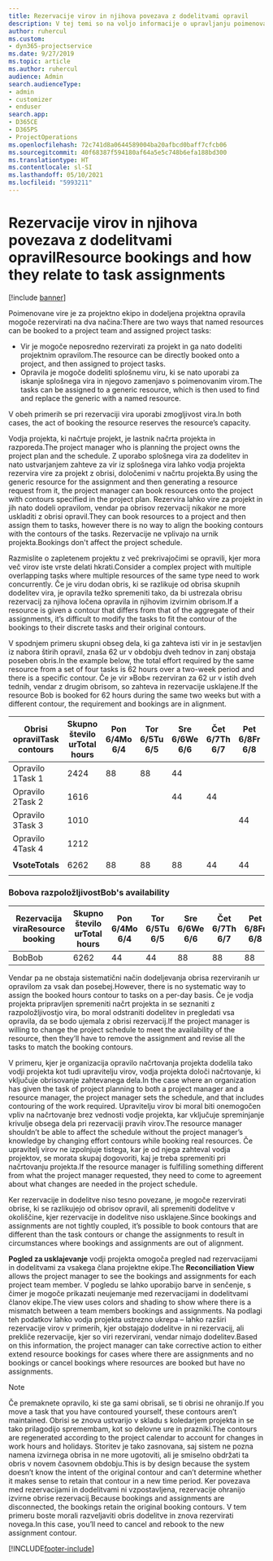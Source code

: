 ```yaml
---
title: Rezervacije virov in njihova povezava z dodelitvami opravil
description: V tej temi so na voljo informacije o upravljanju poimenovanih virov, rezervacij virov in dodelitev opravil ter o tem, kako so povezani med sabo.
author: ruhercul
ms.custom:
- dyn365-projectservice
ms.date: 9/27/2019
ms.topic: article
ms.author: ruhercul
audience: Admin
search.audienceType:
- admin
- customizer
- enduser
search.app:
- D365CE
- D365PS
- ProjectOperations
ms.openlocfilehash: 72c741d8a0644589004ba20afbcd0baff7cfcb06
ms.sourcegitcommit: 40f68387f594180af64a5e5c748b6efa188bd300
ms.translationtype: HT
ms.contentlocale: sl-SI
ms.lasthandoff: 05/10/2021
ms.locfileid: "5993211"
---
```

# <a name="resource-bookings-and-how-they-relate-to-task-assignments"></a><span data-ttu-id="40646-103">Rezervacije virov in njihova povezava z dodelitvami opravil</span><span class="sxs-lookup"><span data-stu-id="40646-103">Resource bookings and how they relate to task assignments</span></span>

[!include [banner](../includes/psa-now-project-operations.md)]

<span data-ttu-id="40646-104">Poimenovane vire je za projektno ekipo in dodeljena projektna opravila mogoče rezervirati na dva načina:</span><span class="sxs-lookup"><span data-stu-id="40646-104">There are two ways that named resources can be booked to a project team and assigned project tasks:</span></span>

- <span data-ttu-id="40646-105">Vir je mogoče neposredno rezervirati za projekt in ga nato dodeliti projektnim opravilom.</span><span class="sxs-lookup"><span data-stu-id="40646-105">The resource can be directly booked onto a project, and then assigned to project tasks.</span></span>
- <span data-ttu-id="40646-106">Opravila je mogoče dodeliti splošnemu viru, ki se nato uporabi za iskanje splošnega vira in njegovo zamenjavo s poimenovanim virom.</span><span class="sxs-lookup"><span data-stu-id="40646-106">The tasks can be assigned to a generic resource, which is then used to find and replace the generic with a named resource.</span></span> 

<span data-ttu-id="40646-107">V obeh primerih se pri rezervaciji vira uporabi zmogljivost vira.</span><span class="sxs-lookup"><span data-stu-id="40646-107">In both cases, the act of booking the resource reserves the resource’s capacity.</span></span>

<span data-ttu-id="40646-108">Vodja projekta, ki načrtuje projekt, je lastnik načrta projekta in razporeda.</span><span class="sxs-lookup"><span data-stu-id="40646-108">The project manager who is planning the project owns the project plan and the schedule.</span></span> <span data-ttu-id="40646-109">Z uporabo splošnega vira za dodelitev in nato ustvarjanjem zahteve za vir iz splošnega vira lahko vodja projekta rezervira vire za projekt z obrisi, določenimi v načrtu projekta.</span><span class="sxs-lookup"><span data-stu-id="40646-109">By using the generic resource for the assignment and then generating a resource request from it, the project manager can book resources onto the project with contours specified in the project plan.</span></span> <span data-ttu-id="40646-110">Rezervira lahko vire za projekt in jih nato dodeli opravilom, vendar pa obrisov rezervacij nikakor ne more uskladiti z obrisi opravil.</span><span class="sxs-lookup"><span data-stu-id="40646-110">They can book resources to a project and then assign them to tasks, however there is no way to align the booking contours with the contours of the tasks.</span></span> <span data-ttu-id="40646-111">Rezervacije ne vplivajo na urnik projekta.</span><span class="sxs-lookup"><span data-stu-id="40646-111">Bookings don't affect the project schedule.</span></span>

<span data-ttu-id="40646-112">Razmislite o zapletenem projektu z več prekrivajočimi se opravili, kjer mora več virov iste vrste delati hkrati.</span><span class="sxs-lookup"><span data-stu-id="40646-112">Consider a complex project with multiple overlapping tasks where multiple resources of the same type need to work concurrently.</span></span> <span data-ttu-id="40646-113">Če je viru dodan obris, ki se razlikuje od obrisa skupnih dodelitev vira, je opravila težko spremeniti tako, da bi ustrezala obrisu rezervacij za njihova ločena opravila in njihovim izvirnim obrisom.</span><span class="sxs-lookup"><span data-stu-id="40646-113">If a resource is given a contour that differs from that of the aggregate of their assignments, it’s difficult to modify the tasks to fit the contour of the bookings to their discrete tasks and their original contours.</span></span>

<span data-ttu-id="40646-114">V spodnjem primeru skupni obseg dela, ki ga zahteva isti vir in je sestavljen iz nabora štirih opravil, znaša 62 ur v obdobju dveh tednov in zanj obstaja poseben obris.</span><span class="sxs-lookup"><span data-stu-id="40646-114">In the example below, the total effort required by the same resource from a set of four tasks is 62 hours over a two-week period and there is a specific contour.</span></span> <span data-ttu-id="40646-115">Če je vir »Bob« rezerviran za 62 ur v istih dveh tednih, vendar z drugim obrisom, so zahteva in rezervacije usklajene.</span><span class="sxs-lookup"><span data-stu-id="40646-115">If the resource Bob is booked for 62 hours during the same two weeks but with a different contour, the requirement and bookings are in alignment.</span></span>

| <span data-ttu-id="40646-116">**Obrisi opravil**</span><span class="sxs-lookup"><span data-stu-id="40646-116">**Task contours**</span></span>    | <span data-ttu-id="40646-117">**Skupno število ur**</span><span class="sxs-lookup"><span data-stu-id="40646-117">**Total hours**</span></span> | <span data-ttu-id="40646-118">Pon 6/4</span><span class="sxs-lookup"><span data-stu-id="40646-118">Mo 6/4</span></span> | <span data-ttu-id="40646-119">Tor 6/5</span><span class="sxs-lookup"><span data-stu-id="40646-119">Tu 6/5</span></span> | <span data-ttu-id="40646-120">Sre 6/6</span><span class="sxs-lookup"><span data-stu-id="40646-120">We 6/6</span></span> | <span data-ttu-id="40646-121">Čet 6/7</span><span class="sxs-lookup"><span data-stu-id="40646-121">Th 6/7</span></span> | <span data-ttu-id="40646-122">Pet 6/8</span><span class="sxs-lookup"><span data-stu-id="40646-122">Fr 6/8</span></span> | <span data-ttu-id="40646-123">Sob 6/9</span><span class="sxs-lookup"><span data-stu-id="40646-123">Sa 6/9</span></span> | <span data-ttu-id="40646-124">Ned 6/10</span><span class="sxs-lookup"><span data-stu-id="40646-124">Su 6/10</span></span> | <span data-ttu-id="40646-125">Pon 6/11</span><span class="sxs-lookup"><span data-stu-id="40646-125">Mo 6/11</span></span> | <span data-ttu-id="40646-126">Tor 6/12</span><span class="sxs-lookup"><span data-stu-id="40646-126">Tu 6/12</span></span> | <span data-ttu-id="40646-127">Sre 6/13</span><span class="sxs-lookup"><span data-stu-id="40646-127">We 6/13</span></span> | <span data-ttu-id="40646-128">Čet 6/14</span><span class="sxs-lookup"><span data-stu-id="40646-128">Th 6/14</span></span> | <span data-ttu-id="40646-129">Pet 6/15</span><span class="sxs-lookup"><span data-stu-id="40646-129">Fr 6/15</span></span> |
|----------------------|-----------------|--------|--------|--------|--------|--------|--------|---------|---------|---------|---------|---------|---------|
| <span data-ttu-id="40646-130">Opravilo 1</span><span class="sxs-lookup"><span data-stu-id="40646-130">Task 1</span></span>               | <span data-ttu-id="40646-131">24</span><span class="sxs-lookup"><span data-stu-id="40646-131">24</span></span>              | <span data-ttu-id="40646-132">8</span><span class="sxs-lookup"><span data-stu-id="40646-132">8</span></span>      | <span data-ttu-id="40646-133">8</span><span class="sxs-lookup"><span data-stu-id="40646-133">8</span></span>      | <span data-ttu-id="40646-134">4</span><span class="sxs-lookup"><span data-stu-id="40646-134">4</span></span>      |        |        |        |         |         |         | <span data-ttu-id="40646-135">4</span><span class="sxs-lookup"><span data-stu-id="40646-135">4</span></span>       |         |         |
| <span data-ttu-id="40646-136">Opravilo 2</span><span class="sxs-lookup"><span data-stu-id="40646-136">Task 2</span></span>               | <span data-ttu-id="40646-137">16</span><span class="sxs-lookup"><span data-stu-id="40646-137">16</span></span>              |        |        | <span data-ttu-id="40646-138">4</span><span class="sxs-lookup"><span data-stu-id="40646-138">4</span></span>      | <span data-ttu-id="40646-139">4</span><span class="sxs-lookup"><span data-stu-id="40646-139">4</span></span>      |        |        |         | <span data-ttu-id="40646-140">8</span><span class="sxs-lookup"><span data-stu-id="40646-140">8</span></span>       |         |         |         |         |
| <span data-ttu-id="40646-141">Opravilo 3</span><span class="sxs-lookup"><span data-stu-id="40646-141">Task 3</span></span>               | <span data-ttu-id="40646-142">10</span><span class="sxs-lookup"><span data-stu-id="40646-142">10</span></span>              |        |        |        |        | <span data-ttu-id="40646-143">4</span><span class="sxs-lookup"><span data-stu-id="40646-143">4</span></span>      |        |         |         | <span data-ttu-id="40646-144">4</span><span class="sxs-lookup"><span data-stu-id="40646-144">4</span></span>       |         | <span data-ttu-id="40646-145">2</span><span class="sxs-lookup"><span data-stu-id="40646-145">2</span></span>       |         |
| <span data-ttu-id="40646-146">Opravilo 4</span><span class="sxs-lookup"><span data-stu-id="40646-146">Task 4</span></span>               | <span data-ttu-id="40646-147">12</span><span class="sxs-lookup"><span data-stu-id="40646-147">12</span></span>              |        |        |        |        |        |        |         |         |         | <span data-ttu-id="40646-148">4</span><span class="sxs-lookup"><span data-stu-id="40646-148">4</span></span>       |         | <span data-ttu-id="40646-149">8</span><span class="sxs-lookup"><span data-stu-id="40646-149">8</span></span>       |
|                      |                 |        |        |        |        |        |        |         |         |         |         |         |         |
| <span data-ttu-id="40646-150">**Vsote**</span><span class="sxs-lookup"><span data-stu-id="40646-150">**Totals**</span></span>           | <span data-ttu-id="40646-151">62</span><span class="sxs-lookup"><span data-stu-id="40646-151">62</span></span>              | <span data-ttu-id="40646-152">8</span><span class="sxs-lookup"><span data-stu-id="40646-152">8</span></span>      | <span data-ttu-id="40646-153">8</span><span class="sxs-lookup"><span data-stu-id="40646-153">8</span></span>      | <span data-ttu-id="40646-154">8</span><span class="sxs-lookup"><span data-stu-id="40646-154">8</span></span>      | <span data-ttu-id="40646-155">4</span><span class="sxs-lookup"><span data-stu-id="40646-155">4</span></span>      | <span data-ttu-id="40646-156">4</span><span class="sxs-lookup"><span data-stu-id="40646-156">4</span></span>      |        |         | <span data-ttu-id="40646-157">8</span><span class="sxs-lookup"><span data-stu-id="40646-157">8</span></span>       | <span data-ttu-id="40646-158">4</span><span class="sxs-lookup"><span data-stu-id="40646-158">4</span></span>       | <span data-ttu-id="40646-159">8</span><span class="sxs-lookup"><span data-stu-id="40646-159">8</span></span>       | <span data-ttu-id="40646-160">2</span><span class="sxs-lookup"><span data-stu-id="40646-160">2</span></span>       | <span data-ttu-id="40646-161">8</span><span class="sxs-lookup"><span data-stu-id="40646-161">8</span></span>       |
|                      |                 |        |        |        |        |        |        |         |         |         |         |

### <a name="bobs-availability"></a><span data-ttu-id="40646-162">Bobova razpoložljivost</span><span class="sxs-lookup"><span data-stu-id="40646-162">Bob's availability</span></span>
| <span data-ttu-id="40646-163">**Rezervacija vira**</span><span class="sxs-lookup"><span data-stu-id="40646-163">**Resource   booking**</span></span> | <span data-ttu-id="40646-164">**Skupno število ur**</span><span class="sxs-lookup"><span data-stu-id="40646-164">**Total hours**</span></span> | <span data-ttu-id="40646-165">Pon 6/4</span><span class="sxs-lookup"><span data-stu-id="40646-165">Mo 6/4</span></span> | <span data-ttu-id="40646-166">Tor 6/5</span><span class="sxs-lookup"><span data-stu-id="40646-166">Tu 6/5</span></span> | <span data-ttu-id="40646-167">Sre 6/6</span><span class="sxs-lookup"><span data-stu-id="40646-167">We 6/6</span></span> | <span data-ttu-id="40646-168">Čet 6/7</span><span class="sxs-lookup"><span data-stu-id="40646-168">Th 6/7</span></span> | <span data-ttu-id="40646-169">Pet 6/8</span><span class="sxs-lookup"><span data-stu-id="40646-169">Fr 6/8</span></span> | <span data-ttu-id="40646-170">Sob 6/9</span><span class="sxs-lookup"><span data-stu-id="40646-170">Sa 6/9</span></span> | <span data-ttu-id="40646-171">Ned 6/10</span><span class="sxs-lookup"><span data-stu-id="40646-171">Su 6/10</span></span> | <span data-ttu-id="40646-172">Pon 6/11</span><span class="sxs-lookup"><span data-stu-id="40646-172">Mo 6/11</span></span> | <span data-ttu-id="40646-173">Tor 6/12</span><span class="sxs-lookup"><span data-stu-id="40646-173">Tu 6/12</span></span> | <span data-ttu-id="40646-174">Sre 6/13</span><span class="sxs-lookup"><span data-stu-id="40646-174">We 6/13</span></span> | <span data-ttu-id="40646-175">Čet 6/14</span><span class="sxs-lookup"><span data-stu-id="40646-175">Th 6/14</span></span> | <span data-ttu-id="40646-176">Pet 6/15</span><span class="sxs-lookup"><span data-stu-id="40646-176">Fr 6/15</span></span> |
|------------------------|-----------------|--------|--------|--------|--------|--------|--------|---------|---------|---------|---------|---------|---------|
| <span data-ttu-id="40646-177">Bob</span><span class="sxs-lookup"><span data-stu-id="40646-177">Bob</span></span>                    | <span data-ttu-id="40646-178">62</span><span class="sxs-lookup"><span data-stu-id="40646-178">62</span></span>              | <span data-ttu-id="40646-179">4</span><span class="sxs-lookup"><span data-stu-id="40646-179">4</span></span>      | <span data-ttu-id="40646-180">4</span><span class="sxs-lookup"><span data-stu-id="40646-180">4</span></span>      | <span data-ttu-id="40646-181">8</span><span class="sxs-lookup"><span data-stu-id="40646-181">8</span></span>      | <span data-ttu-id="40646-182">8</span><span class="sxs-lookup"><span data-stu-id="40646-182">8</span></span>      | <span data-ttu-id="40646-183">8</span><span class="sxs-lookup"><span data-stu-id="40646-183">8</span></span>      |        |         | <span data-ttu-id="40646-184">4</span><span class="sxs-lookup"><span data-stu-id="40646-184">4</span></span>       | <span data-ttu-id="40646-185">4</span><span class="sxs-lookup"><span data-stu-id="40646-185">4</span></span>       | <span data-ttu-id="40646-186">8</span><span class="sxs-lookup"><span data-stu-id="40646-186">8</span></span>       | <span data-ttu-id="40646-187">8</span><span class="sxs-lookup"><span data-stu-id="40646-187">8</span></span>       | <span data-ttu-id="40646-188">6</span><span class="sxs-lookup"><span data-stu-id="40646-188">6</span></span>       |

<span data-ttu-id="40646-189">Vendar pa ne obstaja sistematični način dodeljevanja obrisa rezerviranih ur opravilom za vsak dan posebej.</span><span class="sxs-lookup"><span data-stu-id="40646-189">However, there is no systematic way to assign the booked hours contour to tasks on a per-day basis.</span></span> <span data-ttu-id="40646-190">Če je vodja projekta pripravljen spremeniti načrt projekta in se seznaniti z razpoložljivostjo vira, bo moral odstraniti dodelitev in pregledati vsa opravila, da se bodo ujemala z obrisi rezervacij.</span><span class="sxs-lookup"><span data-stu-id="40646-190">If the project manager is willing to change the project schedule to meet the availability of the resource, then they’ll have to remove the assignment and revise all the tasks to match the booking contours.</span></span>

<span data-ttu-id="40646-191">V primeru, kjer je organizacija opravilo načrtovanja projekta dodelila tako vodji projekta kot tudi upravitelju virov, vodja projekta določi načrtovanje, ki vključuje obrisovanje zahtevanega dela.</span><span class="sxs-lookup"><span data-stu-id="40646-191">In the case where an organization has given the task of project planning to both a project manager and a resource manager, the project manager sets the schedule, and that includes contouring of the work required.</span></span> <span data-ttu-id="40646-192">Upravitelju virov bi moral biti onemogočen vpliv na načrtovanje brez vednosti vodje projekta, kar vključuje spreminjanje krivulje obsega dela pri rezervaciji pravih virov.</span><span class="sxs-lookup"><span data-stu-id="40646-192">The resource manager shouldn’t be able to affect the schedule without the project manager’s knowledge by changing effort contours while booking real resources.</span></span> <span data-ttu-id="40646-193">Če upravitelj virov ne izpolnjuje tistega, kar je od njega zahteval vodja projektov, se morata skupaj dogovoriti, kaj je treba spremeniti pri načrtovanju projekta.</span><span class="sxs-lookup"><span data-stu-id="40646-193">If the resource manager is fulfilling something different from what the project manager requested, they need to come to agreement about what changes are needed in the project schedule.</span></span>

<span data-ttu-id="40646-194">Ker rezervacije in dodelitve niso tesno povezane, je mogoče rezervirati obrise, ki se razlikujejo od obrisov opravil, ali spremeniti dodelitve v okoliščine, kjer rezervacije in dodelitve niso usklajene.</span><span class="sxs-lookup"><span data-stu-id="40646-194">Since bookings and assignments are not tightly coupled, it’s possible to book contours that are different than the task contours or change the assignments to result in circumstances where bookings and assignments are out of alignment.</span></span>

<span data-ttu-id="40646-195">**Pogled za usklajevanje** vodji projekta omogoča pregled nad rezervacijami in dodelitvami za vsakega člana projektne ekipe.</span><span class="sxs-lookup"><span data-stu-id="40646-195">The **Reconciliation View** allows the project manager to see the bookings and assignments for each project team member.</span></span> <span data-ttu-id="40646-196">V pogledu se lahko uporabijo barve in senčenje, s čimer je mogoče prikazati neujemanje med rezervacijami in dodelitvami članov ekipe.</span><span class="sxs-lookup"><span data-stu-id="40646-196">The view uses colors and shading to show where there is a mismatch between a team members bookings and assignments.</span></span> <span data-ttu-id="40646-197">Na podlagi teh podatkov lahko vodja projekta ustrezno ukrepa – lahko razširi rezervacije virov v primerih, kjer obstajajo dodelitve in ni rezervacij, ali prekliče rezervacije, kjer so viri rezervirani, vendar nimajo dodelitev.</span><span class="sxs-lookup"><span data-stu-id="40646-197">Based on this information, the project manager can take corrective action to either extend resource bookings for cases where there are assignments and no bookings or cancel bookings where resources are booked but have no assignments.</span></span>

> [!NOTE]
> <span data-ttu-id="40646-198">Če premaknete opravilo, ki ste ga sami obrisali, se ti obrisi ne ohranijo.</span><span class="sxs-lookup"><span data-stu-id="40646-198">If you move a task that you have contoured yourself, these contours aren’t maintained.</span></span> <span data-ttu-id="40646-199">Obrisi se znova ustvarijo v skladu s koledarjem projekta in se tako prilagodijo spremembam, kot so delovne ure in prazniki.</span><span class="sxs-lookup"><span data-stu-id="40646-199">The contours are regenerated according to the project calendar to account for changes in work hours and holidays.</span></span> <span data-ttu-id="40646-200">Storitev je tako zasnovana, saj sistem ne pozna namena izvirnega obrisa in ne more ugotoviti, ali je smiselno obdržati ta obris v novem časovnem obdobju.</span><span class="sxs-lookup"><span data-stu-id="40646-200">This is by design because the system doesn’t know the intent of the original contour and can’t determine whether it makes sense to retain that contour in a new time period.</span></span> <span data-ttu-id="40646-201">Ker povezava med rezervacijami in dodelitvami ni vzpostavljena, rezervacije ohranijo izvirne obrise rezervacij.</span><span class="sxs-lookup"><span data-stu-id="40646-201">Because bookings and assignments are disconnected, the bookings retain the original booking contours.</span></span> <span data-ttu-id="40646-202">V tem primeru boste morali razveljaviti obris dodelitve in znova rezervirati novega.</span><span class="sxs-lookup"><span data-stu-id="40646-202">In this case, you’ll need to cancel and rebook to the new assignment contour.</span></span>



[!INCLUDE[footer-include](../includes/footer-banner.md)]